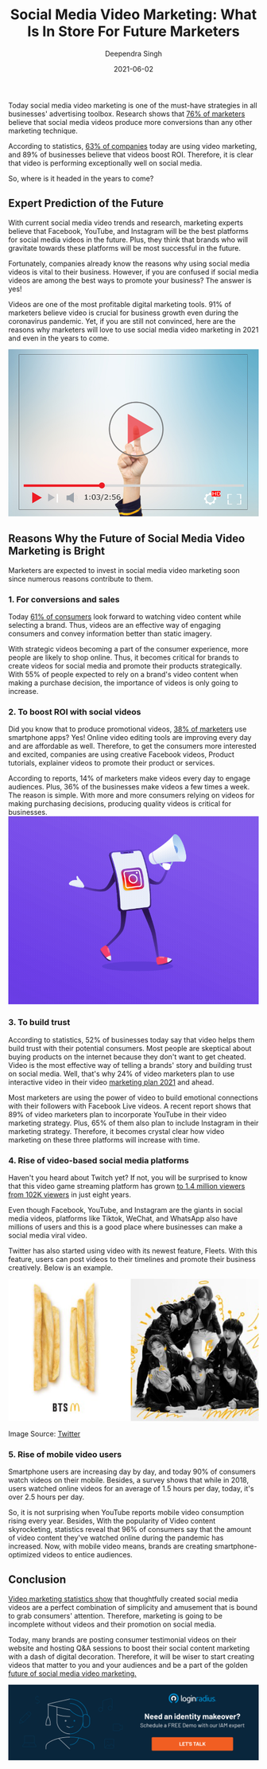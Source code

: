 ﻿---
type: fuel
title: "Social Media Video Marketing: What Is In Store For Future Marketers"
date: "2021-06-02"
coverImage: "social-videos.jpg"
tags: ["loginradius"]
featured: false
author: "Deependra Singh"
description: "Video marketing is one of the digital decoration touches any business can have today. The future of digital videos has seen a tremendous rise; owing to the emergence of social media channels. Nowadays, every company is investing in video marketing, and more and more of those are being loaded up on various platforms."
metadescription: "The marketing strategies of a company is incomplete without a social media video in 2021. Find out what the future holds for video marketing in social media and what it means for marketers."
metatitle: "How Does The Success Of Marketing Rely On Social Media Videos"
---

Today social media video marketing is one of the must-have strategies in all businesses' advertising toolbox. Research shows that [76% of marketers](https://www.business.com/articles/video-content-marketing-for-business/) believe that social media videos produce more conversions than any other marketing technique.

According to statistics, [63% of companies](https://www.wyzowl.com/video-marketing-statistics-2017.html) today are using video marketing, and 89% of businesses believe that videos boost ROI. Therefore, it is clear that video is performing exceptionally well on social media.

So, where is it headed in the years to come?

## Expert Prediction of the Future

With current social media video trends and research, marketing experts believe that Facebook, YouTube, and Instagram will be the best platforms for social media videos in the future. Plus, they think that brands who will gravitate towards these platforms will be most successful in the future.

Fortunately, companies already know the reasons why using social media videos is vital to their business. However, if you are confused if social media videos are among the best ways to promote your business? The answer is yes!

Videos are one of the most profitable digital marketing tools. 91% of marketers believe video is crucial for business growth even during the coronavirus pandemic. Yet, if you are still not convinced, here are the reasons why marketers will love to use social media video marketing in 2021 and even in the years to come.

![Social-video-marketing](1500-0-.jpg)

## Reasons Why the Future of Social Media Video Marketing is Bright

Marketers are expected to invest in social media video marketing soon since numerous reasons contribute to them.

### 1. For conversions and sales

Today [61% of consumers](https://breadnbeyond.com/video-marketing/the-state-of-video-marketing/) look forward to watching video content while selecting a brand. Thus, videos are an effective way of engaging consumers and convey information better than static imagery.

With strategic videos becoming a part of the consumer experience, more people are likely to shop online. Thus, it becomes critical for brands to create videos for social media and promote their products strategically. With 55% of people expected to rely on a brand's video content when making a purchase decision, the importance of videos is only going to increase.

### 2. To boost ROI with social videos

Did you know that to produce promotional videos, [38% of marketers](https://biteable.com/blog/video-marketing-statistics/) use smartphone apps? Yes! Online video editing tools are improving every day and are affordable as well. Therefore, to get the consumers more interested and excited, companies are using creative Facebook videos, Product tutorials, explainer videos to promote their product or services.

According to reports, 14% of marketers make videos every day to engage audiences. Plus, 36% of the businesses make videos a few times a week. The reason is simple. With more and more consumers relying on videos for making purchasing decisions, producing quality videos is critical for businesses.
![book-a-demo-Consultation](42.gif)

### 3. To build trust

According to statistics, 52% of businesses today say that video helps them build trust with their potential consumers. Most people are skeptical about buying products on the internet because they don't want to get cheated. Video is the most effective way of telling a brands' story and building trust on social media. Well, that's why 24% of video marketers plan to use interactive video in their video [marketing plan 2021](https://www.loginradius.com/blog/fuel/2021/03/How-to-Drive-in-the-Highest-Quality-Leads-in-2021-with-Content-and-SEO/) and ahead.

Most marketers are using the power of video to build emotional connections with their followers with Facebook Live videos. A recent report shows that 89% of video marketers plan to incorporate YouTube in their video marketing strategy. Plus, 65% of them also plan to include Instagram in their marketing strategy. Therefore, it becomes crystal clear how video marketing on these three platforms will increase with time.

### 4. Rise of video-based social media platforms

Haven't you heard about Twitch yet? If not, you will be surprised to know that this video game streaming platform has grown [to 1.4 million viewers from 102K viewers](https://www.businessofapps.com/data/twitch-statistics/#:~:text=Average%20concurrent%20viewers%20Twitch%2C%202012%2D2020&text=In%20absolute%20figures%20that's%20143,8%20March%20and%2021%20March.) in just eight years.

Even though Facebook, YouTube, and Instagram are the giants in social media videos, platforms like Tiktok, WeChat, and WhatsApp also have millions of users and this is a good place where businesses can make a social media viral video.

Twitter has also started using video with its newest feature, Fleets. With this feature, users can post videos to their timelines and promote their business creatively. Below is an example.

![Social-brand-videos](social-brand-videos.png)

Image Source: [Twitter](https://twitter.com/charts_k/status/1384136283547594757)

### 5. Rise of mobile video users

Smartphone users are increasing day by day, and today 90% of consumers watch videos on their mobile. Besides, a survey shows that while in 2018, users watched online videos for an average of 1.5 hours per day, today, it's over 2.5 hours per day.

So, it is not surprising when YouTube reports mobile video consumption rising every year. Besides, With the popularity of Video content skyrocketing, statistics reveal that 96% of consumers say that the amount of video content they've watched online during the pandemic has increased. Now, with mobile video means, brands are creating smartphone-optimized videos to entice audiences.

## Conclusion

[Video marketing statistics show](https://www.loginradius.com/blog/fuel/2021/04/10-Video-Marketing-Stats-That-Brands-Cant-Ignore-in-2021/) that thoughtfully created social media videos are a perfect combination of simplicity and amusement that is bound to grab consumers' attention. Therefore, marketing is going to be incomplete without videos and their promotion on social media.

Today, many brands are posting consumer testimonial videos on their website and hosting Q&A sessions to boost their social content marketing with a dash of digital decoration. Therefore, it will be wiser to start creating videos that matter to you and your audiences and be a part of the golden <a rel="nofollow" href="https://instasize.com/blog/6-attention-grabbing-tricks-for-video-marketing">future of social media video marketing.</a><p>

[![book-a-demo-Consultation](Book-a-demo.png)](https://www.loginradius.com/book-a-demo/)
